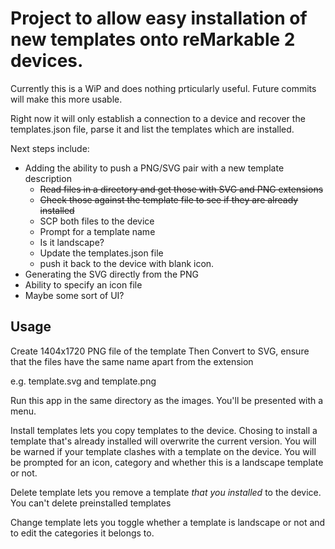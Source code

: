 # Project to allow easy installation of new templates onto reMarkable 2 devices.

Currently this is a WiP and does nothing prticularly useful. Future commits will make this more usable.

Right now it will only establish a connection to a device and recover the templates.json file, parse it and list the templates which are installed.

Next steps include:
* Adding the ability to push a PNG/SVG pair with a new template description
  * ~~Read files in a directory and get those with SVG and PNG extensions~~
  * ~~Check those against the template file to see if they are already installed~~
  * SCP both files to the device
  * Prompt for a template name
  * Is it landscape?  
  * Update the templates.json file
  * push it back to the device with blank icon.  
* Generating the SVG directly from the PNG
* Ability to specify an icon file
* Maybe some sort of UI?

## Usage
Create 1404x1720 PNG file of the template
Then Convert to SVG, ensure that the files have the same name apart from the extension

e.g. template.svg and template.png

Run this app in the same directory as the images. You'll be presented with a menu.

Install templates lets you copy templates to the device. Chosing to install a template that's already installed will overwrite the current version.
You will be warned if your template clashes with a template on the device.
You will be prompted for an icon, category and whether this is a landscape template or not.

Delete template lets you remove a template *that you installed* to the device. You can't delete preinstalled templates

Change template lets you toggle whether a template is landscape or not and to edit the categories it belongs to.

